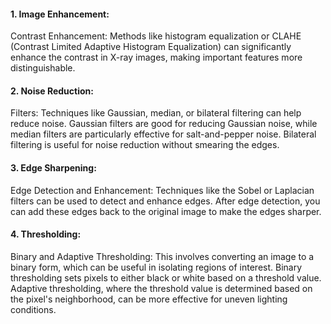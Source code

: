 #### 1. Image Enhancement:  
Contrast Enhancement: Methods like histogram equalization or CLAHE (Contrast Limited Adaptive Histogram Equalization) can significantly enhance the contrast in X-ray images, making important features more distinguishable.

#### 2. Noise Reduction:  
Filters: Techniques like Gaussian, median, or bilateral filtering can help reduce noise. Gaussian filters are good for reducing Gaussian noise, while median filters are particularly effective for salt-and-pepper noise. Bilateral filtering is useful for noise reduction without smearing the edges.

#### 3. Edge Sharpening:  
Edge Detection and Enhancement: Techniques like the Sobel or Laplacian filters can be used to detect and enhance edges. After edge detection, you can add these edges back to the original image to make the edges sharper.

#### 4. Thresholding:  
Binary and Adaptive Thresholding: This involves converting an image to a binary form, which can be useful in isolating regions of interest. Binary thresholding sets pixels to either black or white based on a threshold value. Adaptive thresholding, where the threshold value is determined based on the pixel's neighborhood, can be more effective for uneven lighting conditions.